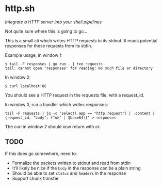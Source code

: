 # http.sh

*Integrate a HTTP server into your shell pipelines*

Not quite sure where this is going to go...

This is a small cli which writes HTTP requests to its stdout. It reads potential responses for these requests from its stdin.

Example usage, in window 1:

```
$ tail -F responses | go run . | tee requests
tail: cannot open 'responses' for reading: No such file or directory
```

In window 2:

```
$ curl localhost:80
```

You should see a HTTP request in the requests file, with a request_id.

In window 3, run a handler which writes responses:

```
tail -F requests | jq -c 'select(.app == "http.request") | .content | {request_id, "body": ("ok" | @base64)}' > responses
```

The curl in window 2 should now return with `ok`.

## TODO

If this does go somewhere, need to:

- Formalize the packets written to stdout and read from stdin
- It'll likely be nice if the `body` in the response can be a plain string
- Should be able to set `status` and `headers` in the response
- Support chunk transfer


